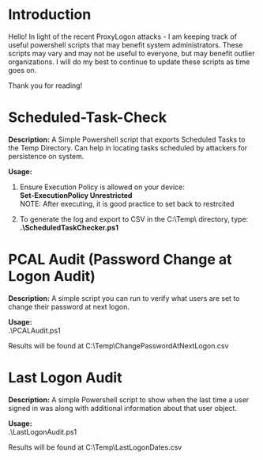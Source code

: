 # Introduction
Hello! In light of the recent ProxyLogon attacks - I am keeping track of useful powershell scripts that may benefit system administrators. These scripts may vary and may not be useful to everyone, but may benefit outlier organizations. I will do my best to continue to update these scripts as time goes on. 

Thank you for reading! 

# Scheduled-Task-Check
**Description:** A Simple Powershell script that exports Scheduled Tasks to the Temp Directory. Can help in locating tasks scheduled by attackers for persistence on system.

**Usage:** <br />
1) Ensure Execution Policy is allowed on your device:<br />
**Set-ExecutionPolicy Unrestricted**<br />
NOTE: After executing, it is good practice to set back to restrcited

2) To generate the log and export to CSV in the C:\Temp\ directory, type:<br />
**.\ScheduledTaskChecker.ps1**

# PCAL Audit (Password Change at Logon Audit)
**Description:** A simple script you can run to verify what users are set to change their password at next logon. 

**Usage:**<br /> 
.\PCALAudit.ps1

Results will be found at C:\Temp\ChangePasswordAtNextLogon.csv

# Last Logon Audit
**Description:** A simple Powershell script to show when the last time a user signed in was along with additional information about that user object. 

**Usage:**<br /> 
.\LastLogonAudit.ps1

Results will be found at C:\Temp\LastLogonDates.csv
